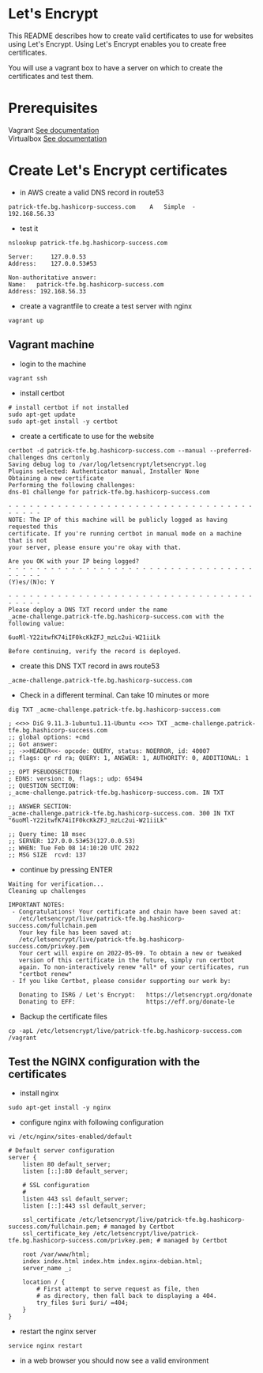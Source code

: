 # Let's Encrypt

This README describes how to create valid certificates to use for websites using Let's Encrypt. Using Let's Encrypt enables you to create free certificates. 

You will use a vagrant box to have a server on which to create the certificates and test them. 

# Prerequisites

Vagrant [See documentation](https://www.vagrantup.com/docs/installation)  
Virtualbox [See documentation](https://www.virtualbox.org/wiki/Downloads)


# Create Let's Encrypt certificates

- in AWS create a valid DNS record in route53 
```
patrick-tfe.bg.hashicorp-success.com	A	Simple	-	
192.168.56.33
```
- test it
```
nslookup patrick-tfe.bg.hashicorp-success.com

Server:		127.0.0.53
Address:	127.0.0.53#53

Non-authoritative answer:
Name:	patrick-tfe.bg.hashicorp-success.com
Address: 192.168.56.33

```

- create a vagrantfile to create a test server with nginx
```
vagrant up
```

## Vagrant machine

- login to the machine
```
vagrant ssh
```
- install certbot
```
# install certbot if not installed
sudo apt-get update
sudo apt-get install -y certbot
```
- create a certificate to use for the website
```  
certbot -d patrick-tfe.bg.hashicorp-success.com --manual --preferred-challenges dns certonly
Saving debug log to /var/log/letsencrypt/letsencrypt.log
Plugins selected: Authenticator manual, Installer None
Obtaining a new certificate
Performing the following challenges:
dns-01 challenge for patrick-tfe.bg.hashicorp-success.com

- - - - - - - - - - - - - - - - - - - - - - - - - - - - - - - - - - - - - - - -
NOTE: The IP of this machine will be publicly logged as having requested this
certificate. If you're running certbot in manual mode on a machine that is not
your server, please ensure you're okay with that.

Are you OK with your IP being logged?
- - - - - - - - - - - - - - - - - - - - - - - - - - - - - - - - - - - - - - - -
(Y)es/(N)o: Y

- - - - - - - - - - - - - - - - - - - - - - - - - - - - - - - - - - - - - - - -
Please deploy a DNS TXT record under the name
_acme-challenge.patrick-tfe.bg.hashicorp-success.com with the following value:

6uoMl-Y22itwfK74iIF0kcKkZFJ_mzLc2ui-W21iiLk

Before continuing, verify the record is deployed.
```
- create this DNS TXT record in aws route53
```
_acme-challenge.patrick-tfe.bg.hashicorp-success.com

```
- Check in a different terminal. Can take 10 minutes or more
```
dig TXT _acme-challenge.patrick-tfe.bg.hashicorp-success.com

; <<>> DiG 9.11.3-1ubuntu1.11-Ubuntu <<>> TXT _acme-challenge.patrick-tfe.bg.hashicorp-success.com
;; global options: +cmd
;; Got answer:
;; ->>HEADER<<- opcode: QUERY, status: NOERROR, id: 40007
;; flags: qr rd ra; QUERY: 1, ANSWER: 1, AUTHORITY: 0, ADDITIONAL: 1

;; OPT PSEUDOSECTION:
; EDNS: version: 0, flags:; udp: 65494
;; QUESTION SECTION:
;_acme-challenge.patrick-tfe.bg.hashicorp-success.com. IN TXT

;; ANSWER SECTION:
_acme-challenge.patrick-tfe.bg.hashicorp-success.com. 300 IN TXT "6uoMl-Y22itwfK74iIF0kcKkZFJ_mzLc2ui-W21iiLk"

;; Query time: 18 msec
;; SERVER: 127.0.0.53#53(127.0.0.53)
;; WHEN: Tue Feb 08 14:10:20 UTC 2022
;; MSG SIZE  rcvd: 137
```
- continue by pressing ENTER
```
Waiting for verification...
Cleaning up challenges

IMPORTANT NOTES:
 - Congratulations! Your certificate and chain have been saved at:
   /etc/letsencrypt/live/patrick-tfe.bg.hashicorp-success.com/fullchain.pem
   Your key file has been saved at:
   /etc/letsencrypt/live/patrick-tfe.bg.hashicorp-success.com/privkey.pem
   Your cert will expire on 2022-05-09. To obtain a new or tweaked
   version of this certificate in the future, simply run certbot
   again. To non-interactively renew *all* of your certificates, run
   "certbot renew"
 - If you like Certbot, please consider supporting our work by:

   Donating to ISRG / Let's Encrypt:   https://letsencrypt.org/donate
   Donating to EFF:                    https://eff.org/donate-le

```
- Backup the certificate files
```
cp -apL /etc/letsencrypt/live/patrick-tfe.bg.hashicorp-success.com /vagrant
```

## Test the NGINX configuration with the certificates
- install nginx
```
sudo apt-get install -y nginx
```
- configure nginx with following configuration
```
vi /etc/nginx/sites-enabled/default 
```
```
# Default server configuration
server {
	listen 80 default_server;
	listen [::]:80 default_server;

	# SSL configuration
	#
	listen 443 ssl default_server;
	listen [::]:443 ssl default_server;

	ssl_certificate /etc/letsencrypt/live/patrick-tfe.bg.hashicorp-success.com/fullchain.pem; # managed by Certbot
	ssl_certificate_key /etc/letsencrypt/live/patrick-tfe.bg.hashicorp-success.com/privkey.pem; # managed by Certbot

	root /var/www/html;
	index index.html index.htm index.nginx-debian.html;
	server_name _;

	location / {
		# First attempt to serve request as file, then
		# as directory, then fall back to displaying a 404.
		try_files $uri $uri/ =404;
	}
}
```
- restart the nginx server
```
service nginx restart
```
- in a web browser you should now see a valid environment  
